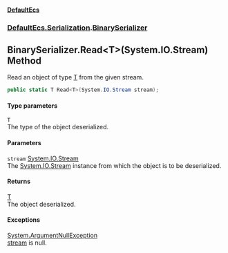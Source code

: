 #### [DefaultEcs](./index.md 'index')
### [DefaultEcs.Serialization](./DefaultEcs-Serialization.md 'DefaultEcs.Serialization').[BinarySerializer](./DefaultEcs-Serialization-BinarySerializer.md 'DefaultEcs.Serialization.BinarySerializer')
## BinarySerializer.Read&lt;T&gt;(System.IO.Stream) Method
Read an object of type [T](#DefaultEcs-Serialization-BinarySerializer-Read-T-(System-IO-Stream)-T 'DefaultEcs.Serialization.BinarySerializer.Read&lt;T&gt;(System.IO.Stream).T') from the given stream.  
```csharp
public static T Read<T>(System.IO.Stream stream);
```
#### Type parameters
<a name='DefaultEcs-Serialization-BinarySerializer-Read-T-(System-IO-Stream)-T'></a>
`T`  
The type of the object deserialized.  
  
#### Parameters
<a name='DefaultEcs-Serialization-BinarySerializer-Read-T-(System-IO-Stream)-stream'></a>
`stream` [System.IO.Stream](https://docs.microsoft.com/en-us/dotnet/api/System.IO.Stream 'System.IO.Stream')  
The [System.IO.Stream](https://docs.microsoft.com/en-us/dotnet/api/System.IO.Stream 'System.IO.Stream') instance from which the object is to be deserialized.  
  
#### Returns
[T](#DefaultEcs-Serialization-BinarySerializer-Read-T-(System-IO-Stream)-T 'DefaultEcs.Serialization.BinarySerializer.Read&lt;T&gt;(System.IO.Stream).T')  
The object deserialized.  
#### Exceptions
[System.ArgumentNullException](https://docs.microsoft.com/en-us/dotnet/api/System.ArgumentNullException 'System.ArgumentNullException')  
[stream](#DefaultEcs-Serialization-BinarySerializer-Read-T-(System-IO-Stream)-stream 'DefaultEcs.Serialization.BinarySerializer.Read&lt;T&gt;(System.IO.Stream).stream') is null.  
